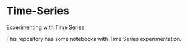 # Time-Series
Experimenting with Time Series

This repository has some notebooks with Time Series experimentation.
